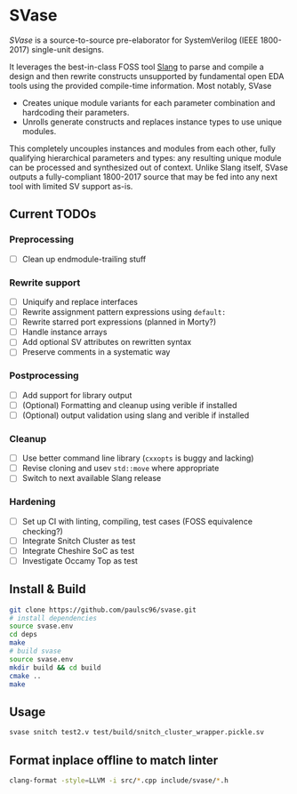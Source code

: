 # SVase

_SVase_ is a source-to-source pre-elaborator for SystemVerilog (IEEE 1800-2017) single-unit designs.

It leverages the best-in-class FOSS tool [Slang](https://github.com/MikePopoloski/slang) to parse and compile a design and then rewrite constructs unsupported by fundamental open EDA tools using the provided compile-time information. Most notably, SVase

* Creates unique module variants for each parameter combination and hardcoding their parameters.
* Unrolls generate constructs and replaces instance types to use unique modules.

This completely uncouples instances and modules from each other, fully qualifying hierarchical parameters and types: any resulting unique module can be processed and synthesized out of context. Unlike Slang itself, SVase outputs a fully-compliant 1800-2017 source that may be fed into any next tool with limited SV support as-is.

## Current TODOs

### Preprocessing

* [ ] Clean up endmodule-trailing stuff

### Rewrite support

* [ ] Uniquify and replace interfaces
* [ ] Rewrite assignment pattern expressions using `default:`
* [ ] Rewrite starred port expressions (planned in Morty?)
* [ ] Handle instance arrays
* [ ] Add optional SV attributes on rewritten syntax
* [ ] Preserve comments in a systematic way

### Postprocessing

* [ ] Add support for library output
* [ ] (Optional) Formatting and cleanup using verible if installed
* [ ] (Optional) output validation using slang and verible if installed

### Cleanup

* [ ] Use better command line library (`cxxopts` is buggy and lacking)
* [ ] Revise cloning and usev `std::move` where appropriate
* [ ] Switch to next available Slang release

### Hardening

* [ ] Set up CI with linting, compiling, test cases (FOSS equivalence checking?)
* [ ] Integrate Snitch Cluster as test
* [ ] Integrate Cheshire SoC as test
* [ ] Investigate Occamy Top as test

## Install & Build

```bash
git clone https://github.com/paulsc96/svase.git
# install dependencies
source svase.env
cd deps
make
# build svase
source svase.env
mkdir build && cd build
cmake ..
make
```

## Usage

```bash
svase snitch test2.v test/build/snitch_cluster_wrapper.pickle.sv
```


## Format inplace offline to match linter

```bash
clang-format -style=LLVM -i src/*.cpp include/svase/*.h
```